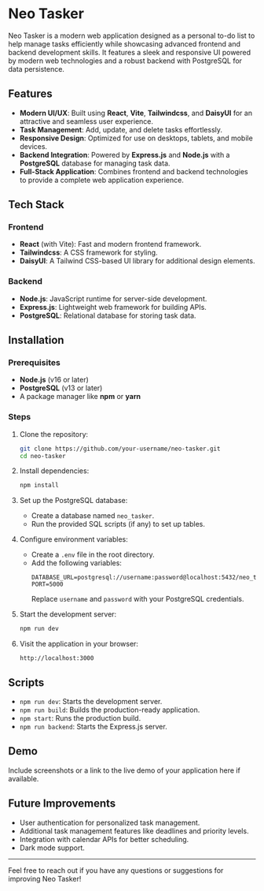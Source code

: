 # Neo Tasker

Neo Tasker is a modern web application designed as a personal to-do list to help manage tasks efficiently while showcasing advanced frontend and backend development skills. It features a sleek and responsive UI powered by modern web technologies and a robust backend with PostgreSQL for data persistence.

## Features

- **Modern UI/UX**: Built using **React**, **Vite**, **Tailwindcss**, and **DaisyUI** for an attractive and seamless user experience.
- **Task Management**: Add, update, and delete tasks effortlessly.
- **Responsive Design**: Optimized for use on desktops, tablets, and mobile devices.
- **Backend Integration**: Powered by **Express.js** and **Node.js** with a **PostgreSQL** database for managing task data.
- **Full-Stack Application**: Combines frontend and backend technologies to provide a complete web application experience.

## Tech Stack

### Frontend

- **React** (with Vite): Fast and modern frontend framework.
- **Tailwindcss**: A CSS framework for styling.
- **DaisyUI**: A Tailwind CSS-based UI library for additional design elements.

### Backend

- **Node.js**: JavaScript runtime for server-side development.
- **Express.js**: Lightweight web framework for building APIs.
- **PostgreSQL**: Relational database for storing task data.

## Installation

### Prerequisites

- **Node.js** (v16 or later)
- **PostgreSQL** (v13 or later)
- A package manager like **npm** or **yarn**

### Steps

1. Clone the repository:

   ```bash
   git clone https://github.com/your-username/neo-tasker.git
   cd neo-tasker
   ```

2. Install dependencies:

   ```bash
   npm install
   ```

3. Set up the PostgreSQL database:

   - Create a database named `neo_tasker`.
   - Run the provided SQL scripts (if any) to set up tables.

4. Configure environment variables:

   - Create a `.env` file in the root directory.
   - Add the following variables:
     ```env
     DATABASE_URL=postgresql://username:password@localhost:5432/neo_tasker
     PORT=5000
     ```
     Replace `username` and `password` with your PostgreSQL credentials.

5. Start the development server:

   ```bash
   npm run dev
   ```

6. Visit the application in your browser:
   ```
   http://localhost:3000
   ```

## Scripts

- `npm run dev`: Starts the development server.
- `npm run build`: Builds the production-ready application.
- `npm start`: Runs the production build.
- `npm run backend`: Starts the Express.js server.

## Demo

Include screenshots or a link to the live demo of your application here if available.

## Future Improvements

- User authentication for personalized task management.
- Additional task management features like deadlines and priority levels.
- Integration with calendar APIs for better scheduling.
- Dark mode support.

---

Feel free to reach out if you have any questions or suggestions for improving Neo Tasker!
